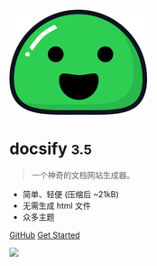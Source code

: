 <!-- _coverpage.md -->

![logo](_media/icon.svg)

# docsify <small>3.5</small>

> 一个神奇的文档网站生成器。

- 简单、轻便 (压缩后 ~21kB)
- 无需生成 html 文件
- 众多主题

[GitHub](https://github.com/docsifyjs/docsify/)
[Get Started](markdown/zh-CN/AboutMidasPayment.md)


<!-- 背景图片 -->

![](_media/bg1.gif)

<!-- 背景色 -->

<!-- ![color](#f0f0f0) -->